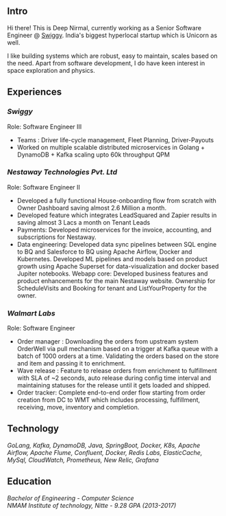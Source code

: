 ## Intro

Hi there! This is Deep Nirmal, currently working as a Senior Software Engineer @ [Swiggy](https://www.swiggy.com/). India's biggest hyperlocal startup which is Unicorn as well.   

I like building systems which are robust, easy to maintain, scales based on the need. Apart from software development, I do have keen interest in space exploration and physics.

## Experiences
### _Swiggy_ 
Role: Software Engineer III  
- Teams : Driver life-cycle management, Fleet Planning, Driver-Payouts  
- Worked on multiple scalable distributed microservices in Golang + DynamoDB + Kafka scaling upto 60k throughput QPM 

  
### _Nestaway Technologies Pvt. Ltd_
Role: Software Engineer II 
- Developed a fully functional House-onboarding flow from scratch with Owner Dashboard saving almost 2.6 Million a month.  
- Developed feature which integrates LeadSquared and Zapier results in saving almost 3 Lacs a month on Tenant Leads 
- Payments: Developed microservices for the invoice, accounting, and subscriptions for Nestaway. 
- Data engineering: Developed data sync pipelines between SQL engine to BQ and Salesforce to BQ using Apache Airflow, Docker and Kubernetes. Developed ML pipelines and models based on product growth using Apache Superset for data-visualization and docker based Jupiter notebooks. 
Webapp core: Developed business features and product enhancements for the main Nestaway website. Ownership for ScheduleVisits and Booking for tenant and ListYourProperty for the owner. 
  
### _Walmart Labs_
Role: Software Engineer  
- Order manager : Downloading the orders from upstream system OrderWell via pull mechanism based on a trigger at Kafka queue with a batch of 1000 orders at a time. Validating the orders based on the store and item and passing it to enrichment. 
- Wave release : Feature to release orders from enrichment to fulfillment with SLA of ~2 seconds, auto release during config time interval and maintaining statuses for the release until it gets loaded and shipped. 
- Order tracker: Complete end-to-end order flow starting from order creation from DC to WMT which includes processing, fulfillment, receiving, move, inventory and completion. 

## Technology
_GoLang, Kafka, DynamoDB, Java, SpringBoot, Docker, K8s, Apache Airflow, Apache Flume, Confluent, Docker, Redis Labs, ElasticCache, MySql, CloudWatch, Prometheus, New Relic, Grafana_

## Education
_Bachelor of Engineering - Computer Science  
NMAM Institute of technology, Nitte - 9.28 GPA (2013-2017)_
